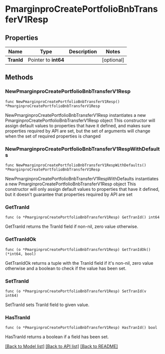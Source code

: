 # PmarginproCreatePortfolioBnbTransferV1Resp

## Properties

Name | Type | Description | Notes
------------ | ------------- | ------------- | -------------
**TranId** | Pointer to **int64** |  | [optional] 

## Methods

### NewPmarginproCreatePortfolioBnbTransferV1Resp

`func NewPmarginproCreatePortfolioBnbTransferV1Resp() *PmarginproCreatePortfolioBnbTransferV1Resp`

NewPmarginproCreatePortfolioBnbTransferV1Resp instantiates a new PmarginproCreatePortfolioBnbTransferV1Resp object
This constructor will assign default values to properties that have it defined,
and makes sure properties required by API are set, but the set of arguments
will change when the set of required properties is changed

### NewPmarginproCreatePortfolioBnbTransferV1RespWithDefaults

`func NewPmarginproCreatePortfolioBnbTransferV1RespWithDefaults() *PmarginproCreatePortfolioBnbTransferV1Resp`

NewPmarginproCreatePortfolioBnbTransferV1RespWithDefaults instantiates a new PmarginproCreatePortfolioBnbTransferV1Resp object
This constructor will only assign default values to properties that have it defined,
but it doesn't guarantee that properties required by API are set

### GetTranId

`func (o *PmarginproCreatePortfolioBnbTransferV1Resp) GetTranId() int64`

GetTranId returns the TranId field if non-nil, zero value otherwise.

### GetTranIdOk

`func (o *PmarginproCreatePortfolioBnbTransferV1Resp) GetTranIdOk() (*int64, bool)`

GetTranIdOk returns a tuple with the TranId field if it's non-nil, zero value otherwise
and a boolean to check if the value has been set.

### SetTranId

`func (o *PmarginproCreatePortfolioBnbTransferV1Resp) SetTranId(v int64)`

SetTranId sets TranId field to given value.

### HasTranId

`func (o *PmarginproCreatePortfolioBnbTransferV1Resp) HasTranId() bool`

HasTranId returns a boolean if a field has been set.


[[Back to Model list]](../README.md#documentation-for-models) [[Back to API list]](../README.md#documentation-for-api-endpoints) [[Back to README]](../README.md)


